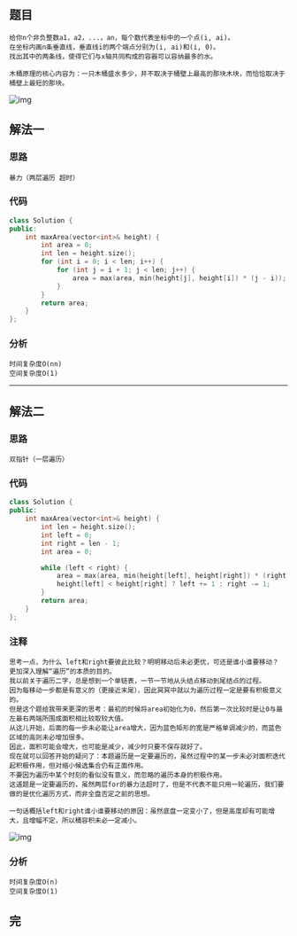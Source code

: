 ## 题目

```
给你n个非负整数a1，a2，...，an，每个数代表坐标中的一个点(i, ai)。
在坐标内画n条垂直线，垂直线i的两个端点分别为(i, ai)和(i, 0)。
找出其中的两条线，使得它们与x轴共同构成的容器可以容纳最多的水。

木桶原理的核心内容为：一只木桶盛水多少，并不取决于桶壁上最高的那块木块，而恰恰取决于桶壁上最短的那块。
```

![img](https://aliyun-lc-upload.oss-cn-hangzhou.aliyuncs.com/aliyun-lc-upload/uploads/2018/07/25/question_11.jpg)

## 解法一

### 思路

```
暴力（两层遍历 超时）
```

### 代码

```c++
class Solution {
public:
    int maxArea(vector<int>& height) {
        int area = 0;
        int len = height.size();
        for (int i = 0; i < len; i++) {
            for (int j = i + 1; j < len; j++) {
                area = max(area, min(height[j], height[i]) * (j - i));
            }
        }
        return area;
    }
};
```

### 分析

```
时间复杂度O(nn)
空间复杂度O(1)
```

------

## 解法二

### 思路

```
双指针（一层遍历）
```

### 代码

```c++
class Solution {
public:
    int maxArea(vector<int>& height) {
        int len = height.size();
        int left = 0;
        int right = len - 1;
        int area = 0;

        while (left < right) {
            area = max(area, min(height[left], height[right]) * (right - left));
            height[left] < height[right] ? left += 1 : right -= 1;
        }
        return area;
    }
};
```

### 注释

```
思考一点，为什么 left和right要彼此比较？明明移动后未必更优，可还是谁小谁要移动？
更加深入理解“遍历”的本质的目的。
我以前关于遍历二字，总是想到一个单链表，一节一节地从头结点移动到尾结点的过程。
因为每移动一步都是有意义的（更接近末尾），因此冥冥中就以为遍历过程一定是要有积极意义的。
但是这个题给我带来更深的思考：最初的时候将area初始化为0，然后第一次比较时是让0与最左最右两端所围成面积相比较取较大值。
从这儿开始，后面的每一步未必能让area增大，因为蓝色矩形的宽是严格单调减少的，而蓝色区域的高则未必增加很多。
因此，面积可能会增大，也可能是减少，减少时只要不保存就好了。
现在就可以回答开始的疑问了：本题遍历是一定要遍历的，虽然过程中的某一步未必对面积迭代起积极作用，但对缩小候选集合仍有正面作用。
不要因为遍历中某个时刻的看似没有意义，而忽略的遍历本身的积极作用。
这道题是一定要遍历的，虽然两层for的暴力法超时了，但是不代表不能只用一轮遍历，我们要做的是优化遍历方式，而非全盘否定之前的思想。

一句话概括left和right谁小谁要移动的原因：虽然底盘一定变小了，但是高度却有可能增大，且增幅不定，所以桶容积未必一定减小。
```

![img](https://media.geeksforgeeks.org/wp-content/uploads/20200408181228/ezgif.com-gif-maker3.gif)

### 分析

```
时间复杂度O(n)
空间复杂度O(1)
```

## 完